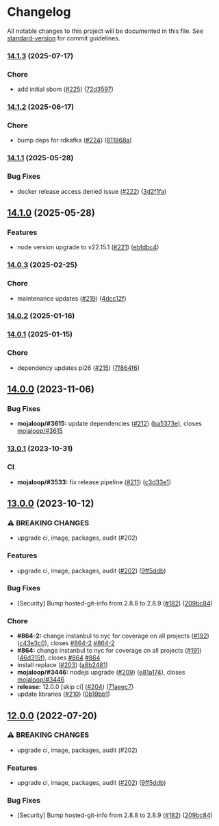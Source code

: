 # Changelog

All notable changes to this project will be documented in this file. See [standard-version](https://github.com/conventional-changelog/standard-version) for commit guidelines.

### [14.1.3](https://github.com/mojaloop/email-notifier/compare/v14.1.2...v14.1.3) (2025-07-17)


### Chore

* add initial sbom ([#225](https://github.com/mojaloop/email-notifier/issues/225)) ([72d3597](https://github.com/mojaloop/email-notifier/commit/72d3597c1ea5657e40ad006addcc99c19d2bea90))

### [14.1.2](https://github.com/mojaloop/email-notifier/compare/v14.1.1...v14.1.2) (2025-06-17)


### Chore

* bump deps for rdkafka ([#224](https://github.com/mojaloop/email-notifier/issues/224)) ([811868a](https://github.com/mojaloop/email-notifier/commit/811868ab36ea970ff532f676621edd8334693f95))

### [14.1.1](https://github.com/mojaloop/email-notifier/compare/v14.1.0...v14.1.1) (2025-05-28)


### Bug Fixes

* docker release access denied issue ([#222](https://github.com/mojaloop/email-notifier/issues/222)) ([3d2f1fa](https://github.com/mojaloop/email-notifier/commit/3d2f1fab411ba2ba910a8b6b4b53ec4643a1bc7f))

## [14.1.0](https://github.com/mojaloop/email-notifier/compare/v14.0.3...v14.1.0) (2025-05-28)


### Features

* node version upgrade to v22.15.1 ([#221](https://github.com/mojaloop/email-notifier/issues/221)) ([ebfdbc4](https://github.com/mojaloop/email-notifier/commit/ebfdbc458bf340cc9a00cb1394ad8d1ff978701b))

### [14.0.3](https://github.com/mojaloop/email-notifier/compare/v14.0.2...v14.0.3) (2025-02-25)


### Chore

* maintenance updates ([#219](https://github.com/mojaloop/email-notifier/issues/219)) ([4dcc12f](https://github.com/mojaloop/email-notifier/commit/4dcc12fe8afc3c81e8d177053284fdc3b978666f))

### [14.0.2](https://github.com/mojaloop/email-notifier/compare/v14.0.1...v14.0.2) (2025-01-16)

### [14.0.1](https://github.com/mojaloop/email-notifier/compare/v14.0.0...v14.0.1) (2025-01-15)


### Chore

* dependency updates pi26 ([#215](https://github.com/mojaloop/email-notifier/issues/215)) ([7f864f6](https://github.com/mojaloop/email-notifier/commit/7f864f69ffcf751be92c8a28363437277cd8cdf3))

## [14.0.0](https://github.com/mojaloop/email-notifier/compare/v13.0.1...v14.0.0) (2023-11-06)


### Bug Fixes

* **mojaloop/#3615:** update dependencies ([#212](https://github.com/mojaloop/email-notifier/issues/212)) ([ba5373e](https://github.com/mojaloop/email-notifier/commit/ba5373eb9e5e6bd413fc562c1a6e721f45752aee)), closes [mojaloop/#3615](https://github.com/mojaloop/project/issues/3615)

### [13.0.1](https://github.com/mojaloop/email-notifier/compare/v13.0.0...v13.0.1) (2023-10-31)


### CI

* **mojaloop/#3533:** fix release pipeline ([#211](https://github.com/mojaloop/email-notifier/issues/211)) ([c3d33e1](https://github.com/mojaloop/email-notifier/commit/c3d33e1c3f1e31e5a4005e286338c3172a16a4ab))

## [13.0.0](https://github.com/mojaloop/email-notifier/compare/v11.0.2...v13.0.0) (2023-10-12)


### ⚠ BREAKING CHANGES

* upgrade ci, image, packages, audit (#202)

### Features

* upgrade ci, image, packages, audit ([#202](https://github.com/mojaloop/email-notifier/issues/202)) ([9ff5ddb](https://github.com/mojaloop/email-notifier/commit/9ff5ddb5190905680a2759a45b0c6246c136b089))


### Bug Fixes

* [Security] Bump hosted-git-info from 2.8.8 to 2.8.9 ([#182](https://github.com/mojaloop/email-notifier/issues/182)) ([209bc84](https://github.com/mojaloop/email-notifier/commit/209bc8420fa1e258e06de9176afda8975a21e18a))


### Chore

* **#864-2:** change instanbul to nyc for coverage on all projects ([#192](https://github.com/mojaloop/email-notifier/issues/192)) ([c43e3c0](https://github.com/mojaloop/email-notifier/commit/c43e3c0daf44ee0316b7e966556971126b13105b)), closes [#864-2](https://github.com/mojaloop/email-notifier/issues/864-2) [#864-2](https://github.com/mojaloop/email-notifier/issues/864-2)
* **#864:** change instanbul to nyc for coverage on all projects ([#191](https://github.com/mojaloop/email-notifier/issues/191)) ([46d315f](https://github.com/mojaloop/email-notifier/commit/46d315f94df29ef324e4878c09218142cd6af7c6)), closes [#864](https://github.com/mojaloop/email-notifier/issues/864) [#864](https://github.com/mojaloop/email-notifier/issues/864)
* install replace ([#203](https://github.com/mojaloop/email-notifier/issues/203)) ([a8b2481](https://github.com/mojaloop/email-notifier/commit/a8b2481c70d90f797adf70ef820538cbc4d083a2))
* **mojaloop/#3446:** nodejs upgrade ([#209](https://github.com/mojaloop/email-notifier/issues/209)) ([e81a174](https://github.com/mojaloop/email-notifier/commit/e81a1742e421b7efb16e2763bb24ec3800c39b75)), closes [mojaloop/#3446](https://github.com/mojaloop/project/issues/3446)
* **release:** 12.0.0 [skip ci] ([#204](https://github.com/mojaloop/email-notifier/issues/204)) ([71aeec7](https://github.com/mojaloop/email-notifier/commit/71aeec72e0b6c2b39e222751fe5ab54e0abde5df))
* update libraries ([#210](https://github.com/mojaloop/email-notifier/issues/210)) ([0b19bb1](https://github.com/mojaloop/email-notifier/commit/0b19bb10eb91640018bd8213517abc61344d9964))

## [12.0.0](https://github.com/mojaloop/email-notifier/compare/v11.0.2...v12.0.0) (2022-07-20)


### ⚠ BREAKING CHANGES

* upgrade ci, image, packages, audit (#202)

### Features

* upgrade ci, image, packages, audit ([#202](https://github.com/mojaloop/email-notifier/issues/202)) ([9ff5ddb](https://github.com/mojaloop/email-notifier/commit/9ff5ddb5190905680a2759a45b0c6246c136b089))


### Bug Fixes

* [Security] Bump hosted-git-info from 2.8.8 to 2.8.9 ([#182](https://github.com/mojaloop/email-notifier/issues/182)) ([209bc84](https://github.com/mojaloop/email-notifier/commit/209bc8420fa1e258e06de9176afda8975a21e18a))

